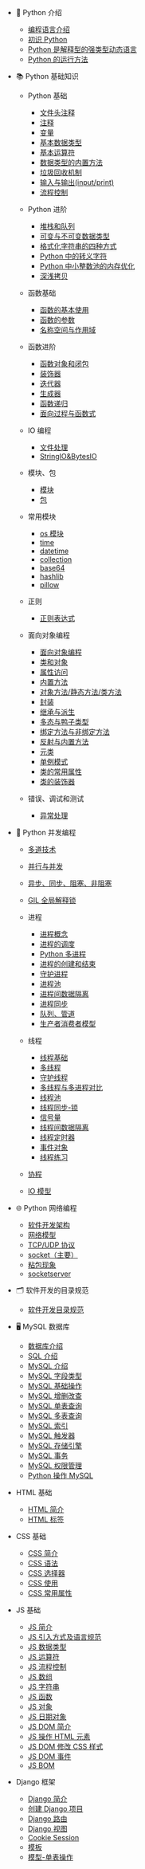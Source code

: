 - 🥇 Python 介绍

  - [编程语言介绍](/Python基础知识/Python介绍/1.编程语言介绍.md)
  - [初识 Python](/Python基础知识/Python介绍/2.初识Python.md)
  - [Python 是解释型的强类型动态语言](/Python基础知识/Python介绍/3.Python是解释型的强类型动态语言.md)
  - [Python 的运行方法](/Python基础知识/Python介绍/4.Python的运行方法.md)

- 📚 Python 基础知识

  - Python 基础

    - [文件头注释](/Python基础知识/Python基础/01.python文件头部.md)
    - [注释](/Python基础知识/Python基础/02.注释.md)
    - [变量](/Python基础知识/Python基础/03.变量.md)
    - [基本数据类型](/Python基础知识/Python基础/04.基本数据类型.md)
    - [基本运算符](/Python基础知识/Python基础/05.基本运算符.md)
    - [数据类型的内置方法](/Python基础知识/Python基础/06.基本数据类型的内置方法.md)
    - [垃圾回收机制](/Python基础知识/Python基础/07.垃圾回收机制.md)
    - [输入与输出(input/print)](/Python基础知识/Python基础/08.输入与输出.md)
    - [流程控制](/Python基础知识/Python基础/09.流程控制.md)

  - Python 进阶

    - [堆栈和队列](/Python基础知识/Python进阶/堆栈和队列.md)
    - [可变与不可变数据类型](/Python基础知识/Python进阶/可变与不可变数据类型.md)
    - [格式化字符串的四种方式](/Python基础知识/Python进阶/格式化字符串的四种方式.md)
    - [Python 中的转义字符](/Python基础知识/Python进阶/Python中的转义字符.md)
    - [Python 中小整数池的内存优化](/Python基础知识/Python进阶/Python中小整数池的内存优化.md)
    - [深浅拷贝](/Python基础知识/Python进阶/深浅拷贝.md)

  - 函数基础

    - [函数的基本使用](/Python基础知识/函数基础/11.函数的基本使用.md)
    - [函数的参数](/Python基础知识/函数基础/12.函数的参数.md)
    - [名称空间与作用域](/Python基础知识/函数基础/13.名称空间与作用域.md)

  - 函数进阶

    - [函数对象和闭包](/Python基础知识/函数进阶/14.函数对象和闭包.md)
    - [装饰器](/Python基础知识/函数进阶/15.装饰器.md)
    - [迭代器](/Python基础知识/函数进阶/16.迭代器.md)
    - [生成器](/Python基础知识/函数进阶/17.生成器.md)
    - [函数递归](/Python基础知识/函数进阶/18.函数递归.md)
    - [面向过程与函数式](/Python基础知识/函数进阶/19.面向过程与函数式.md)

  - IO 编程

    - [文件处理](/Python基础知识/文件处理/10.文件处理.md)
    - [StringIO&BytesIO](/Python基础知识/文件处理/StringIO_and_BytesIO.md)

  - 模块、包

    - [模块](/Python基础知识/模块-包/20.模块.md)
    - [包](/Python基础知识/模块-包/21.包.md)

  - 常用模块

    - [os 模块](/Python基础知识/Python常用模块/OS模块.md)
    - [time](/Python基础知识/Python常用模块/time模块.md)
    - [datetime](/Python基础知识/Python常用模块/datetime模块.md)
    - [collection](/Python基础知识/Python常用模块/collection模块.md)
    - [base64](/Python基础知识/Python常用模块/base64模块.md)
    - [hashlib](/Python基础知识/Python常用模块/hashlib模块.md)
    - [pillow](/Python基础知识/Python常用模块/pillow模块.md)

  - 正则

    - [正则表达式](/Python基础知识/正则/正则表达式.md)

  - 面向对象编程

    - [面向对象编程](/Python基础知识/面向对象/面向对象编程.md)
    - [类和对象](/Python基础知识/面向对象/类和对象.md)
    - [属性访问](/Python基础知识/面向对象/属性访问.md)
    - [内置方法](/Python基础知识/面向对象/内置方法.md)
    - [对象方法/静态方法/类方法](/Python基础知识/面向对象/对象方法-静态方法-类方法.md)
    - [封装](/Python基础知识/面向对象/封装.md)
    - [继承与派生](/Python基础知识/面向对象/25.继承与派生.md)
    - [多态与鸭子类型](/Python基础知识/面向对象/26.多态与鸭子类型.md)
    - [绑定方法与非绑定方法](/Python基础知识/面向对象/27.绑定方法与非绑定方法.md)
    - [反射与内置方法](/Python基础知识/面向对象/28.反射与内置方法.md)
    - [元类](/Python基础知识/面向对象/29.元类.md)
    - [单例模式](/Python基础知识/面向对象/单例模式.md)
    - [类的常用属性](/Python基础知识/面向对象/类的常用属性.md)
    - [类的装饰器](/Python基础知识/面向对象/类的装饰器.md)

  - 错误、调试和测试

    - [异常处理](/Python基础知识/错误处理-调试-测试/30.异常处理.md)

- 🔮 Python 并发编程

  - [多道技术](/Python并发编程/0多道技术.md)
  - [并行与并发](/Python并发编程/1并行与并发.md)
  - [异步、同步、阻塞、非阻塞](/Python并发编程/2异步-同步-阻塞-非阻塞.md)
  - [GIL 全局解释锁](/Python并发编程/3GIL全局解释锁.md)

  - 进程

    - [进程概念](/Python并发编程/进程/1进程概念.md)
    - [进程的调度](/Python并发编程/进程/2进程的调度.md)
    - [Python 多进程](/Python并发编程/进程/4python多进程.md)
    - [进程的创建和结束](/Python并发编程/进程/5进程的创建和结束.md)
    - [守护进程](/Python并发编程/进程/6守护进程.md)
    - [进程池](/Python并发编程/进程/7进程池.md)
    - [进程间数据隔离](/Python并发编程/进程/8进程数据隔离.md)
    - [进程同步](/Python并发编程/进程/9进程同步-互斥锁.md)
    - [队列、管道](/Python并发编程/进程/10队列-管道.md)
    - [生产者消费者模型](/Python并发编程/进程/11生产者消费者模型.md)

  - 线程

    - [线程基础](/Python并发编程/线程/0线程基础.md)
    - [多线程](/Python并发编程/线程/1开启多线程.md)
    - [守护线程](/Python并发编程/线程/2守护线程.md)
    - [多线程与多进程对比](/Python并发编程/线程/3多线程与多进程对比.md)
    - [线程池](/Python并发编程/线程/4线程池.md)
    - [线程同步-锁](</Python并发编程/线程/5线程同步(锁).md>)
    - [信号量](/Python并发编程/线程/6信号量.md)
    - [线程间数据隔离](/Python并发编程/线程/7线程间数据隔离.md)
    - [线程定时器](/Python并发编程/线程/8线程定时器.md)
    - [事件对象](/Python并发编程/线程/9事件对象.md)
    - [线程练习](/Python并发编程/线程/线程练习.md)

  - [协程](/Python并发编程/4协程.md)

  - [IO 模型](/Python并发编程/5IO模型.md)

- 🌐 Python 网络编程

  - [软件开发架构](/Python网络编程/1软件开发架构.md)
  - [网络模型](/Python网络编程/2网络模型.md)
  - [TCP/UDP 协议](/Python网络编程/3TCP-UDP协议.md)
  - [socket（主要）](/Python网络编程/4socket.md)
  - [粘包现象](/Python网络编程/5粘包.md)
  - [socketserver](/Python网络编程/6socketserver.md)

- 🗂 软件开发的目录规范

  - [软件开发目录规范](/软件开发的目录规范/软件开发的目录规范.md)

- 🖥 MySQL 数据库

  - [数据库介绍](/Mysql基础/0数据库介绍.md)
  - [SQL 介绍](/Mysql基础/1sql介绍.md)
  - [MySQL 介绍](/Mysql基础/2mysql介绍.md)
  - [MySQL 字段类型](/Mysql基础/3mysql字段类型.md)
  - [MySQL 基础操作](/Mysql基础/4mysql基础操作.md)
  - [MySQL 增删改查](/Mysql基础/5mysql增删改查.md)
  - [MySQL 单表查询](/Mysql基础/6mysql单表查询.md)
  - [MySQL 多表查询](/Mysql基础/7mysql多表查询.md)
  - [MySQL 索引](/Mysql基础/8mysql索引.md)
  - [MySQL 触发器](/Mysql基础/9mysql触发器.md)
  - [MySQL 存储引擎](/Mysql基础/10mysql存储引擎.md)
  - [MySQL 事务](/Mysql基础/11mysql事务.md)
  - [MySQL 权限管理](/Mysql基础/12mysql权限管理.md)
  - [Python 操作 MySQL](/Mysql基础/13python操作mysql.md)

- HTML 基础

  - [HTML 简介](/HTML基础/HTML简介.md)
  - [HTML 标签](/HTML基础/HTML标签.md)

- CSS 基础

  - [CSS 简介](/CSS基础/0CSS简介.md)
  - [CSS 语法](/CSS基础/1CSS语法.md)
  - [CSS 选择器](/CSS基础/2CSS选择器.md)
  - [CSS 使用](/CSS基础/3CSS使用.md)
  - [CSS 常用属性](/CSS基础/4CSS常用属性.md)

- JS 基础

  - [JS 简介](/JS基础/0%20JS简介.md)
  - [JS 引入方式及语言规范](/JS基础/1%20JS引入方式及语言规范.md)
  - [JS 数据类型](/JS基础/2%20JS数据类型.md)
  - [JS 运算符](/JS基础/3%20JS运算符.md)
  - [JS 流程控制](/JS基础/4%20JS流程控制.md)
  - [JS 数组](/JS基础/5%20JS数组.md)
  - [JS 字符串](/JS基础/6%20JS字符串.md)
  - [JS 函数](/JS基础/7%20JS函数.md)
  - [JS 对象](/JS基础/8%20JS对象.md)
  - [JS 日期对象](/JS基础/9%20JS日期对象.md)
  - [JS DOM 简介](/JS基础/10%20JS%20DOM%20简介.md)
  - [JS 操作 HTML 元素](/JS基础/11%20JS操作HTML元素.md)
  - [JS DOM 修改 CSS 样式](/JS基础/12%20JS%20DOM%20修改CSS样式.md)
  - [JS DOM 事件](/JS基础/13%20JS%20DOM%20事件.md)
  - [JS BOM](/JS基础/14%20JS%20BOM.md)

- Django 框架

  - [Django 简介](/Django/0Django简介.md)
  - [创建 Django 项目](/Django/1创建Django项目.md)
  - [Django 路由](/Django/2url路由层.md)
  - [Django 视图](/Django/3View视图层.md)
  - [Cookie Session](/Django/4cooke-session.md)
  - [模板](/Django/5django模板.md)
  - [模型-单表操作](/Django/6django模型-单表操作.md)
